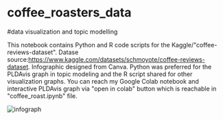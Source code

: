 # coffee_roasters_data
#data visualization and topic modelling

This notebook contains Python and R code scripts for the Kaggle/"coffee-reviews-dataset".  Datase source:https://www.kaggle.com/datasets/schmoyote/coffee-reviews-dataset.  Infographic designed from Canva.
Python was preferred for the PLDAvis graph in topic modeling and the R script shared for other visualization graphs.  You can reach my Google Colab notebook and interactive PLDAvis graph via "open in colab" button which is reachable in "coffee_roast.ipynb" file.


![infograph](https://github.com/dataseda/coffee_roasters_data/assets/128044587/36630539-7628-4503-8aa3-df0c927a36d0)
